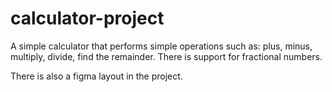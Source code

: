 # calculator-project

A simple calculator that performs simple operations such as: 
plus, minus, multiply, divide, find the remainder. 
There is support for fractional numbers.

There is also a figma layout in the project.